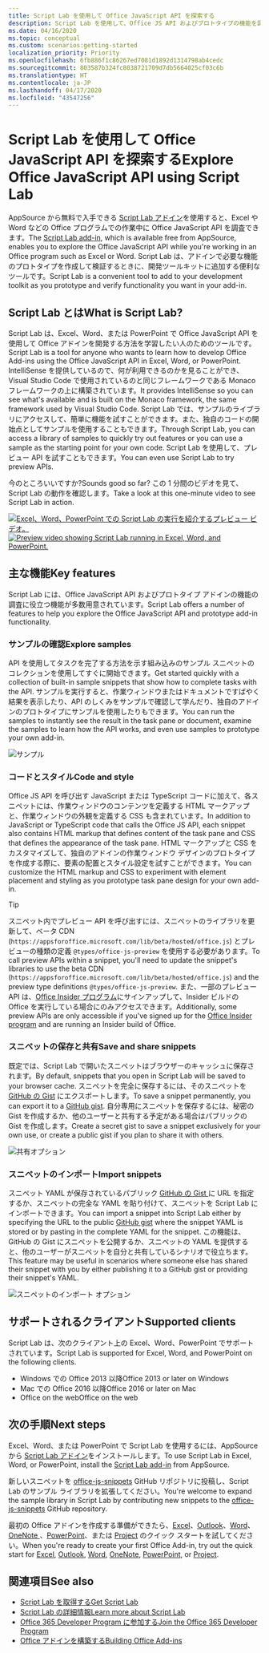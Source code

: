 ```yaml
---
title: Script Lab を使用して Office JavaScript API を探索する
description: Script Lab を使用して、Office JS API およびプロトタイプの機能を調べます。
ms.date: 04/16/2020
ms.topic: conceptual
ms.custom: scenarios:getting-started
localization_priority: Priority
ms.openlocfilehash: 6fb886f1c86267ed7081d1892d1314798ab4cedc
ms.sourcegitcommit: 803587b324fc8038721709d7db5664025cf03c6b
ms.translationtype: HT
ms.contentlocale: ja-JP
ms.lasthandoff: 04/17/2020
ms.locfileid: "43547256"
---
```

# <a name="explore-office-javascript-api-using-script-lab"></a><span data-ttu-id="b185a-103">Script Lab を使用して Office JavaScript API を探索する</span><span class="sxs-lookup"><span data-stu-id="b185a-103">Explore Office JavaScript API using Script Lab</span></span>

<span data-ttu-id="b185a-104">AppSource から無料で入手できる [Script Lab アドイン](https://appsource.microsoft.com/product/office/WA104380862)を使用すると、Excel や Word などの Office プログラムでの作業中に Office JavaScript API を調査できます。</span><span class="sxs-lookup"><span data-stu-id="b185a-104">The [Script Lab add-in](https://appsource.microsoft.com/product/office/WA104380862), which is available free from AppSource, enables you to explore the Office JavaScript API while you're working in an Office program such as Excel or Word.</span></span> <span data-ttu-id="b185a-105">Script Lab は、アドインで必要な機能のプロトタイプを作成して検証するときに、開発ツールキットに追加する便利なツールです。</span><span class="sxs-lookup"><span data-stu-id="b185a-105">Script Lab is a convenient tool to add to your development toolkit as you prototype and verify functionality you want in your add-in.</span></span>

## <a name="what-is-script-lab"></a><span data-ttu-id="b185a-106">Script Lab とは</span><span class="sxs-lookup"><span data-stu-id="b185a-106">What is Script Lab?</span></span>

<span data-ttu-id="b185a-107">Script Lab は、Excel、Word、または PowerPoint で Office JavaScript API を使用して Office アドインを開発する方法を学習したい人のためのツールです。</span><span class="sxs-lookup"><span data-stu-id="b185a-107">Script Lab is a tool for anyone who wants to learn how to develop Office Add-ins using the Office JavaScript API in Excel, Word, or PowerPoint.</span></span> <span data-ttu-id="b185a-108">IntelliSense を提供しているので、何が利用できるのかを見ることができ、Visual Studio Code で使用されているのと同じフレームワークである Monaco フレームワークの上に構築されています。</span><span class="sxs-lookup"><span data-stu-id="b185a-108">It provides IntelliSense so you can see what's available and is built on the Monaco framework, the same framework used by Visual Studio Code.</span></span> <span data-ttu-id="b185a-109">Script Lab では、サンプルのライブラリにアクセスして、簡単に機能を試すことができます。また、独自のコードの開始点としてサンプルを使用することもできます。</span><span class="sxs-lookup"><span data-stu-id="b185a-109">Through Script Lab, you can access a library of samples to quickly try out features or you can use a sample as the starting point for your own code.</span></span> <span data-ttu-id="b185a-110">Script Lab を使用して、プレビュー API を試すこともできます。</span><span class="sxs-lookup"><span data-stu-id="b185a-110">You can even use Script Lab to try preview APIs.</span></span>

<span data-ttu-id="b185a-111">今のところいいですか?</span><span class="sxs-lookup"><span data-stu-id="b185a-111">Sounds good so far?</span></span> <span data-ttu-id="b185a-112">この 1 分間のビデオを見て、Script Lab の動作を確認します。</span><span class="sxs-lookup"><span data-stu-id="b185a-112">Take a look at this one-minute video to see Script Lab in action.</span></span>

<span data-ttu-id="b185a-113">[![Excel、Word、PowerPoint での Script Lab の実行を紹介するプレビュー ビデオ。](../images/screenshot-wide-youtube.png 'Script Lab のプレビュー ビデオ')](https://aka.ms/scriptlabvideo)</span><span class="sxs-lookup"><span data-stu-id="b185a-113">[![Preview video showing Script Lab running in Excel, Word, and PowerPoint.](../images/screenshot-wide-youtube.png 'Script Lab preview video')](https://aka.ms/scriptlabvideo)</span></span>

## <a name="key-features"></a><span data-ttu-id="b185a-114">主な機能</span><span class="sxs-lookup"><span data-stu-id="b185a-114">Key features</span></span>

<span data-ttu-id="b185a-115">Script Lab には、Office JavaScript API およびプロトタイプ アドインの機能の調査に役立つ機能が多数用意されています。</span><span class="sxs-lookup"><span data-stu-id="b185a-115">Script Lab offers a number of features to help you explore the Office JavaScript API and prototype add-in functionality.</span></span>

### <a name="explore-samples"></a><span data-ttu-id="b185a-116">サンプルの確認</span><span class="sxs-lookup"><span data-stu-id="b185a-116">Explore samples</span></span>

<span data-ttu-id="b185a-117">API を使用してタスクを完了する方法を示す組み込みのサンプル スニペットのコレクションを使用してすぐに開始できます。</span><span class="sxs-lookup"><span data-stu-id="b185a-117">Get started quickly with a collection of built-in sample snippets that show how to complete tasks with the API.</span></span> <span data-ttu-id="b185a-118">サンプルを実行すると、作業ウィンドウまたはドキュメントですばやく結果を表示したり、API のしくみをサンプルで確認して学んだり、独自のアドインのプロトタイプにサンプルを使用したりもできます。</span><span class="sxs-lookup"><span data-stu-id="b185a-118">You can run the samples to instantly see the result in the task pane or document, examine the samples to learn how the API works, and even use samples to prototype your own add-in.</span></span>

![サンプル](../images/script-lab-samples.jpg)

### <a name="code-and-style"></a><span data-ttu-id="b185a-120">コードとスタイル</span><span class="sxs-lookup"><span data-stu-id="b185a-120">Code and style</span></span>

<span data-ttu-id="b185a-121">Office JS API を呼び出す JavaScript または TypeScript コードに加えて、各スニペットには、作業ウィンドウのコンテンツを定義する HTML マークアップと、作業ウィンドウの外観を定義する CSS も含まれています。</span><span class="sxs-lookup"><span data-stu-id="b185a-121">In addition to JavaScript or TypeScript code that calls the Office JS API, each snippet also contains HTML markup that defines content of the task pane and CSS that defines the appearance of the task pane.</span></span> <span data-ttu-id="b185a-122">HTML マークアップと CSS をカスタマイズして、独自のアドインの作業ウィンドウ デザインのプロトタイプを作成する際に、要素の配置とスタイル設定を試すことができます。</span><span class="sxs-lookup"><span data-stu-id="b185a-122">You can customize the HTML markup and CSS to experiment with element placement and styling as you prototype task pane design for your own add-in.</span></span>

> [!TIP]
> <span data-ttu-id="b185a-123">スニペット内でプレビュー API を呼び出すには、スニペットのライブラリを更新して、ベータ CDN (`https://appsforoffice.microsoft.com/lib/beta/hosted/office.js`) とプレビューの種類の定義 `@types/office-js-preview` を使用する必要があります。</span><span class="sxs-lookup"><span data-stu-id="b185a-123">To call preview APIs within a snippet, you'll need to update the snippet's libraries to use the beta CDN (`https://appsforoffice.microsoft.com/lib/beta/hosted/office.js`) and the preview type definitions `@types/office-js-preview`.</span></span> <span data-ttu-id="b185a-124">また、一部のプレビュー API は、[Office Insider プログラム](https://insider.office.com)にサインアップして、Insider ビルドの Office を実行している場合にのみアクセスできます。</span><span class="sxs-lookup"><span data-stu-id="b185a-124">Additionally, some preview APIs are only accessible if you've signed up for the [Office Insider program](https://insider.office.com) and are running an Insider build of Office.</span></span>

### <a name="save-and-share-snippets"></a><span data-ttu-id="b185a-125">スニペットの保存と共有</span><span class="sxs-lookup"><span data-stu-id="b185a-125">Save and share snippets</span></span>

<span data-ttu-id="b185a-126">既定では、Script Lab で開いたスニペットはブラウザーのキャッシュに保存されます。</span><span class="sxs-lookup"><span data-stu-id="b185a-126">By default, snippets that you open in Script Lab will be saved to your browser cache.</span></span> <span data-ttu-id="b185a-127">スニペットを完全に保存するには、そのスニペットを [GitHub の Gist](https://gist.github.com) にエクスポートします。</span><span class="sxs-lookup"><span data-stu-id="b185a-127">To save a snippet permanently, you can export it to a [GitHub gist](https://gist.github.com).</span></span> <span data-ttu-id="b185a-128">自分専用にスニペットを保存するには、秘密の Gist を作成するか、他のユーザーと共有する予定がある場合はパブリックの Gist を作成します。</span><span class="sxs-lookup"><span data-stu-id="b185a-128">Create a secret gist to save a snippet exclusively for your own use, or create a public gist if you plan to share it with others.</span></span>

![共有オプション](../images/script-lab-share.jpg)

### <a name="import-snippets"></a><span data-ttu-id="b185a-130">スニペットのインポート</span><span class="sxs-lookup"><span data-stu-id="b185a-130">Import snippets</span></span>

<span data-ttu-id="b185a-131">スニペット YAML が保存されているパブリック [ GitHub の Gist ](https://gist.github.com) に URL を指定するか、スニペットの完全な YAML を貼り付けて、スニペットを Script Lab にインポートできます。</span><span class="sxs-lookup"><span data-stu-id="b185a-131">You can import a snippet into Script Lab either by specifying the URL to the public [GitHub gist](https://gist.github.com) where the snippet YAML is stored or by pasting in the complete YAML for the snippet.</span></span> <span data-ttu-id="b185a-132">この機能は、GitHub の Gist にスニペットを公開するか、スニペットの YAML を提供すると、他のユーザーがスニペットを自分と共有しているシナリオで役立ちます。</span><span class="sxs-lookup"><span data-stu-id="b185a-132">This feature may be useful in scenarios where someone else has shared their snippet with you by either publishing it to a GitHub gist or providing their snippet's YAML.</span></span>

![スニペットのインポート オプション](../images/script-lab-import-snippet.jpg)

## <a name="supported-clients"></a><span data-ttu-id="b185a-134">サポートされるクライアント</span><span class="sxs-lookup"><span data-stu-id="b185a-134">Supported clients</span></span>

<span data-ttu-id="b185a-135">Script Lab は、次のクライアント上の Excel、Word、PowerPoint でサポートされています。</span><span class="sxs-lookup"><span data-stu-id="b185a-135">Script Lab is supported for Excel, Word, and PowerPoint on the following clients.</span></span>

- <span data-ttu-id="b185a-136">Windows での Office 2013 以降</span><span class="sxs-lookup"><span data-stu-id="b185a-136">Office 2013 or later on Windows</span></span>
- <span data-ttu-id="b185a-137">Mac での Office 2016 以降</span><span class="sxs-lookup"><span data-stu-id="b185a-137">Office 2016 or later on Mac</span></span>
- <span data-ttu-id="b185a-138">Office on the web</span><span class="sxs-lookup"><span data-stu-id="b185a-138">Office on the web</span></span>

## <a name="next-steps"></a><span data-ttu-id="b185a-139">次の手順</span><span class="sxs-lookup"><span data-stu-id="b185a-139">Next steps</span></span>

<span data-ttu-id="b185a-140">Excel、Word、または PowerPoint で Script Lab を使用するには、AppSource から [Script Lab アドイン](https://appsource.microsoft.com/product/office/WA104380862)をインストールします。</span><span class="sxs-lookup"><span data-stu-id="b185a-140">To use Script Lab in Excel, Word, or PowerPoint, install the [Script Lab add-in](https://appsource.microsoft.com/product/office/WA104380862) from AppSource.</span></span> 

<span data-ttu-id="b185a-141">新しいスニペットを [office-js-snippets](https://github.com/OfficeDev/office-js-snippets#office-js-snippets) GitHub リポジトリに投稿し、Script Lab のサンプル ライブラリを拡張してください。</span><span class="sxs-lookup"><span data-stu-id="b185a-141">You're welcome to expand the sample library in Script Lab by contributing new snippets to the [office-js-snippets](https://github.com/OfficeDev/office-js-snippets#office-js-snippets) GitHub repository.</span></span>

<span data-ttu-id="b185a-142">最初の Office アドインを作成する準備ができたら、[Excel](../quickstarts/excel-quickstart-jquery.md)、[Outlook](../quickstarts/outlook-quickstart.md)、[Word](../quickstarts/word-quickstart.md)、[OneNote ](../quickstarts/onenote-quickstart.md)、[PowerPoint](../quickstarts/powerpoint-quickstart.md)、または [Project](../quickstarts/project-quickstart.md) のクイック スタートを試してください。</span><span class="sxs-lookup"><span data-stu-id="b185a-142">When you're ready to create your first Office Add-in, try out the quick start for [Excel](../quickstarts/excel-quickstart-jquery.md), [Outlook](../quickstarts/outlook-quickstart.md), [Word](../quickstarts/word-quickstart.md), [OneNote](../quickstarts/onenote-quickstart.md), [PowerPoint](../quickstarts/powerpoint-quickstart.md), or [Project](../quickstarts/project-quickstart.md).</span></span>

## <a name="see-also"></a><span data-ttu-id="b185a-143">関連項目</span><span class="sxs-lookup"><span data-stu-id="b185a-143">See also</span></span>

- [<span data-ttu-id="b185a-144">Script Lab を取得する</span><span class="sxs-lookup"><span data-stu-id="b185a-144">Get Script Lab</span></span>](https://appsource.microsoft.com/product/office/WA104380862)
- [<span data-ttu-id="b185a-145">Script Lab の詳細情報</span><span class="sxs-lookup"><span data-stu-id="b185a-145">Learn more about Script Lab</span></span>](https://github.com/OfficeDev/script-lab#script-lab-a-microsoft-garage-project)
- [<span data-ttu-id="b185a-146">Office 365 Developer Program に参加する</span><span class="sxs-lookup"><span data-stu-id="b185a-146">Join the Office 365 Developer Program</span></span>](https://developer.microsoft.com/office/dev-program)
- [<span data-ttu-id="b185a-147">Office アドインを構築する</span><span class="sxs-lookup"><span data-stu-id="b185a-147">Building Office Add-ins</span></span>](../overview/office-add-ins-fundamentals.md)
